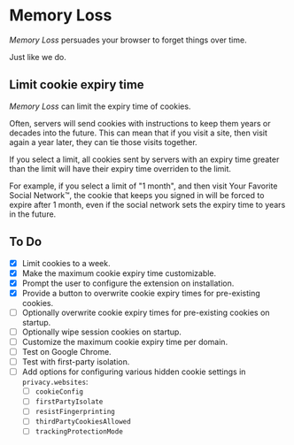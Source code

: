 # Memory Loss

_Memory Loss_ persuades your browser to forget things over time.

Just like we do.

## Limit cookie expiry time

_Memory Loss_ can limit the expiry time of cookies.

Often, servers will send cookies with instructions to keep them years or decades into the future. This can mean that if you visit a site, then visit again a year later, they can tie those visits together.

If you select a limit, all cookies sent by servers with an expiry time greater than the limit will have their expiry time overriden to the limit.

For example, if you select a limit of "1 month", and then visit Your Favorite Social Network™, the cookie that keeps you signed in will be forced to expire after 1 month, even if the social network sets the expiry time to years in the future.

## To Do

- [x] Limit cookies to a week.
- [x] Make the maximum cookie expiry time customizable.
- [x] Prompt the user to configure the extension on installation.
- [x] Provide a button to overwrite cookie expiry times for pre-existing cookies.
- [ ] Optionally overwrite cookie expiry times for pre-existing cookies on startup.
- [ ] Optionally wipe session cookies on startup.
- [ ] Customize the maximum cookie expiry time per domain.
- [ ] Test on Google Chrome.
- [ ] Test with first-party isolation.
- [ ] Add options for configuring various hidden cookie settings in `privacy.websites`:
  - [ ] `cookieConfig`
  - [ ] `firstPartyIsolate`
  - [ ] `resistFingerprinting`
  - [ ] `thirdPartyCookiesAllowed`
  - [ ] `trackingProtectionMode`
